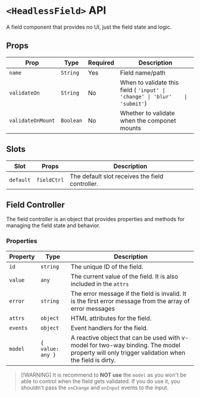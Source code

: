 # `<HeadlessField>` API

<TabNav :items="[
{ label: 'Usage', link: '/headless-forms/field' },
{ label: 'API', link: '/headless-forms/field_api' },
]" />

A field component that provides no UI, just the field state and logic.

## Props

| Prop | Type | Required | Description                                                                                                                  |
|------|------|----------|------------------------------------------------------------------------------------------------------------------------------|
| `name` | `String` | Yes      | Field name/path                                                                                                          |
| `validateOn` | `String` | No       | When to validate this field ( `'input' \| 'change' \| 'blur'    \| 'submit'`)                                                |
| `validateOnMount` | `Boolean` | No       | Whether to validate when the componet mounts                                                                                 |

## Slots

| Slot | Props | Description |
|------|-------|-------------|
| `default` | `fieldCtrl` | The default slot receives the field controller. |

## Field Controller

The field controller is an object that provides properties and methods for managing the field state and behavior.

### Properties

| Property | Type | Description                                                                                                                                   |
|----------|------|-----------------------------------------------------------------------------------------------------------------------------------------------|
| `id` | `string` | The unique ID of the field.                                                                                                                   |
| `value` | `any` | The current value of the field. It is also included in the `attrs`                                                                            |
| `error` | `string` | The error message if the field is invalid. It is the first error message from the array of error messages                                     |
| `attrs` | `object` | HTML attributes for the field.                                                                                                                |
| `events` | `object` | Event handlers for the field.                                                                                                                 |
| `model` | `{ value: any }` | A reactive object that can be used with v-model for two-way binding. The model property will only trigger validation when the field is dirty. |

> [!WARNING] It is recommend to **NOT use** the `model` as you won't be able to control when the field gets validated. If you do use it, you shouldn't pass the `onChange` and `onInput` events to the input.